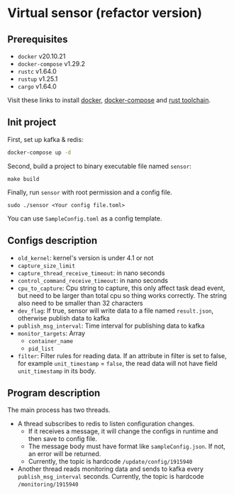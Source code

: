 # Virtual sensor (refactor version)

## Prerequisites

* `docker` v20.10.21
* `docker-compose` v1.29.2
* `rustc` v1.64.0
* `rustup` v1.25.1
* `cargo` v1.64.0

Visit these links to install [docker](https://docs.docker.com/engine/install/ubuntu/), [docker-compose](https://docs.docker.com/compose/install/other/) and [rust toolchain](https://www.rust-lang.org/tools/install).

## Init project

First, set up kafka & redis:

```bash
docker-compose up -d
```

Second, build a project to binary executable file named `sensor`:

```make
make build
```

Finally, run `sensor` with root permission and a config file.

```make
sudo ./sensor <Your config file.toml>
```

You can use `SampleConfig.toml` as a config template.

## Configs description

* `old_kernel`: kernel's version is under 4.1 or not
* `capture_size_limit`
* `capture_thread_receive_timeout`: in nano seconds
* `control_command_receive_timeout`: in nano seconds
* `cpu_to_capture`: Cpu string to capture, this only affect task dead event, but need to be larger than total cpu so thing works correctly. The string also need to be smaller than 32 characters
* `dev_flag`: If true, sensor will write data to a file named `result.json`, otherwise publish data to kafka
* `publish_msg_interval`: Time interval for publishing data to kafka
* `monitor_targets`: Array
  * `container_name`
  * `pid_list`
* `filter`: Filter rules for reading data. If an attribute in filter is set to false, for example `unit_timestamp` = `false`, the read data will not have field `unit_timestamp` in its body.

## Program description

The main process has two threads.

* A thread subscribes to redis to listen configuration changes.
  * If it receives a message, it will change the configs in runtime and then save to config file.
  * The message body must have format like `sampleConfig.json`. If not, an error will be returned.
  * Currently, the topic is hardcode `/update/config/1915940`
* Another thread reads monitoring data and sends to kafka every `publish_msg_interval` seconds. Currently, the topic is hardcode `/monitoring/1915940`
